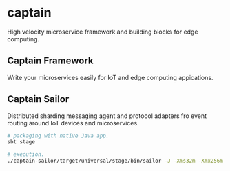 # captain
High velocity microservice framework and building blocks for edge computing.

## Captain Framework

Write your microservices easily for IoT and edge computing appications.

## Captain Sailor

Distributed sharding messaging agent and protocol adapters fro event routing around IoT devices and microservices.

```bash
# packaging with native Java app.
sbt stage

# execution.
./captain-sailor/target/universal/stage/bin/sailor -J -Xms32m -Xmx256m
```